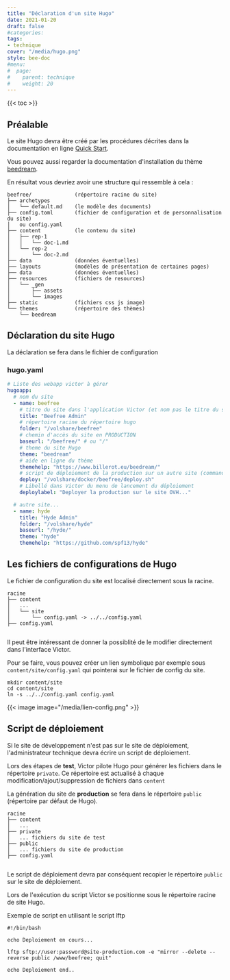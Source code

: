 ```yaml
---
title: "Déclaration d'un site Hugo"
date: 2021-01-20
draft: false
#categories:
tags:
- technique
cover: "/media/hugo.png"
style: bee-doc
#menu:
#  page:
#    parent: technique
#    weight: 20
---
```

<!--more-->
{{< toc >}}

## Préalable

Le site Hugo devra être créé par les procédures décrites dans la documentation en ligne [Quick Start](https://gohugo.io/getting-started/quick-start/).

Vous pouvez aussi regarder la documentation d'installation du thème [beedream](https://www.billerot.eu/beedream/site/installation/).

En résultat vous devriez avoir une structure qui ressemble à cela :

```
beefree/              (répertoire racine du site)
├── archetypes
│   └── default.md    (le modèle des documents)
├── config.toml       (fichier de configuration et de personnalisation du site)
│   ou config.yaml
├── content           (le contenu du site)
│   ├── rep-1
│   │   └── doc-1.md 
│   └── rep-2
│       └── doc-2.md 
├── data              (données éventuelles)
├── layouts           (modèles de présentation de certaines pages)
├── data              (données éventuelles)
├── resources         (fichiers de resources)
│   └── _gen
│       ├── assets
│       └── images
├── static            (fichiers css js image)
└── themes            (répertoire des thèmes)
    └── beedream
```

## Déclaration du site Hugo

La déclaration se fera dans le fichier de configuration 

### hugo.yaml

```yaml
# Liste des webapp victor à gérer
hugoapp:
  # nom du site
  - name: beefree
    # titre du site dans l'application Victor (et nom pas le titre du site Hugo)
    title: "Beefree Admin"
    # répertoire racine du répertoire hugo
    folder: "/volshare/beefree"
    # chemin d'accès du site en PRODUCTION
    baseurl: "/beefree/" # ou "/"
    # theme du site Hugo
    theme: "beedream"
    # aide en ligne du thème
    themehelp: "https://www.billerot.eu/beedream/"
    # script de déploiement de la production sur un autre site (commandes ftp, rsync ...)
    deploy: "/volshare/docker/beefree/deploy.sh"
    # Libellé dans Victor du menu de lancement du déploiement
    deploylabel: "Deployer la production sur le site OVH..."

  # autre site...
  - name: hyde
    title: "Hyde Admin"
    folder: "/volshare/hyde"
    baseurl: "/hyde/"
    theme: "hyde"
    themehelp: "https://github.com/spf13/hyde"
```

## Les fichiers de configurations de Hugo

Le fichier de configuration du site est localisé directement sous la racine. 

```
racine
├── content
│   ...
│   └── site
│       └── config.yaml -> ../../config.yaml
├── config.yaml
    
```
Il peut être intéressant de donner la possiblité de le modifier directement dans l'interface Victor.

Pour se faire, vous pouvez créer un lien symbolique par exemple sous `content/site/config.yaml` qui pointerai sur le fichier de config du site.

```shell
mkdir content/site
cd content/site
ln -s ../../config.yaml config.yaml
```
{{< image image="/media/lien-config.png" >}}

## Script de déploiement

Si le site de développement n'est pas sur le site de déploiement, l'administrateur technique devra écrire un script de déploiement.

Lors des étapes de **test**, Victor pilote Hugo pour générer les fichiers dans le répertoire `private`. Ce répertoire est actualisé à chaque modification/ajout/suppression de fichiers dans `content`

La génération du site de **production** se fera dans le répertoire `public` (répertoire par défaut de Hugo).
```
racine
├── content
│   ...
├── private
│   ... fichiers du site de test 
├── public
│   ... fichiers du site de production
├── config.yaml
    
```

Le script de déploiement devra par conséquent recopier le répertoire `public` sur le site de déploiement.

Lors de l'exécution du script Victor se positionne sous le répertoire racine de site Hugo. 

Exemple de script en utilisant le script lftp

```shell
#!/bin/bash

echo Deploiement en cours...

lftp sftp://user:password@site-production.com -e "mirror --delete --reverse public /www/beefree; quit"

echo Deploiement end..

```

